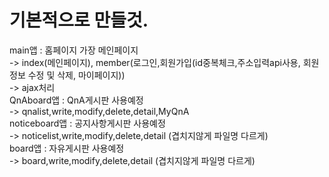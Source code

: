 기본적으로 만들것.
==================
main앱 : 홈페이지 가장 메인페이지 <br>
-> index(메인페이지), member(로그인,회원가입(id중복체크,주소입력api사용, 회원정보 수정 및 삭제, 마이페이지))<br>
-> ajax처리<br>
QnAboard앱 : QnA게시판 사용예정<br>
-> qnalist,write,modify,delete,detail,MyQnA<br>
noticeboard앱 : 공지사항게시판 사용예정<br>
-> noticelist,write,modify,delete,detail (겹치지않게 파일명 다르게)<br>
board앱 : 자유게시판 사용예정<br>
-> board,write,modify,delete,detail (겹치지않게 파일명 다르게)<br>
    
